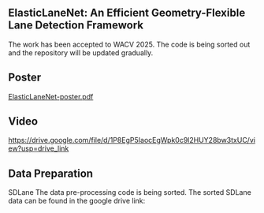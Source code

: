 ## ElasticLaneNet: An Efficient Geometry-Flexible Lane Detection Framework
The work has been accepted to WACV 2025. 
The code is being sorted out and the repository will be updated gradually.

## Poster
[ElasticLaneNet-poster.pdf](https://github.com/yxfengl/ElasticLaneNet/blob/main/poster.pdf)

## Video
https://drive.google.com/file/d/1P8EgP5IaocEgWpk0c9l2HUY28bw3txUC/view?usp=drive_link

## Data Preparation
SDLane
The data pre-processing code is being sorted. The sorted SDLane data can be found in the google drive link:

